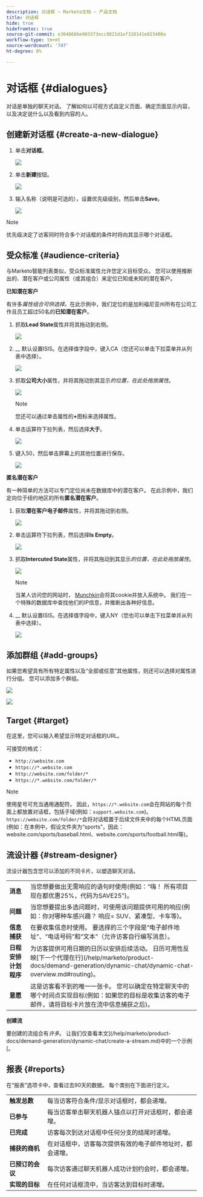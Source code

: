 ```yaml
---
description: 对话框 — Marketo文档 — 产品文档
title: 对话框
hide: true
hidefromtoc: true
source-git-commit: e304666be903373ecc9821d1ef328141e023400a
workflow-type: tm+mt
source-wordcount: '747'
ht-degree: 0%

---
```


# 对话框 {#dialogues}

对话是单独的聊天对话。 了解如何以可视方式自定义页面、确定页面显示内容，以及决定说什么以及看到内容的人。

## 创建新对话框 {#create-a-new-dialogue}

1. 单击&#x200B;**对话框**。

   ![](assets/dialogues-1.png)

1. 单击&#x200B;**新建**&#x200B;按钮。

   ![](assets/dialogues-2.png)

1. 输入名称（说明是可选的），设置优先级级别，然后单击&#x200B;**Save**。

   ![](assets/dialogues-3.png)

>[!NOTE]
>
>优先级决定了访客同时符合多个对话框的条件时将向其显示哪个对话框。

## 受众标准 {#audience-criteria}

与Marketo智能列表类似，受众标准属性允许您定义目标受众。 您可以使用推断出的、潜在客户或公司属性（或其组合）来定位已知或未知的潜在客户。

**已知潜在客户**

有许多&#x200B;_属性组合可供选择。_&#x200B;在此示例中，我们定位的是加利福尼亚州所有在公司工作且员工超过50名的&#x200B;**已知潜在客户**。

1. 抓取&#x200B;**Lead State**&#x200B;属性并将其拖动到右侧。

   ![](assets/dialogues-4.png)

1. __ 默认设置ISIS。在选择值字段中，键入CA（您还可以单击下拉菜单并从列表中选择）。

   ![](assets/dialogues-5.png)

1. 抓取&#x200B;**公司大小**&#x200B;属性，并将其拖动到其显示&#x200B;_的位置，在此处拖放属性_。

   ![](assets/dialogues-6.png)

   >[!NOTE]
   >
   >您还可以通过单击属性的&#x200B;**+**&#x200B;图标来选择属性。

1. 单击运算符下拉列表，然后选择&#x200B;**大于**。

   ![](assets/dialogues-7.png)

1. 键入50，然后单击屏幕上的其他位置进行保存。

   ![](assets/dialogues-8.png)

**匿名潜在客户**

有一种简单的方法可以专门定位尚未在数据库中的潜在客户。 在此示例中，我们定向位于纽约地区的所有&#x200B;**匿名潜在客户**。

1. 获取&#x200B;**潜在客户电子邮件**&#x200B;属性，并将其拖动到右侧。

   ![](assets/dialogues-9.png)

1. 单击运算符下拉列表，然后选择&#x200B;**Is Empty**。

   ![](assets/dialogues-10.png)

1. 抓取&#x200B;**Intercuted State**&#x200B;属性，并将其拖动到其显示&#x200B;_的位置，在此处拖放属性_。

   ![](assets/dialogues-11.png)

   >[!NOTE]
   >
   >当某人访问您的网站时， [Munchkin](/help/marketo/product-docs/administration/additional-integrations/add-munchkin-tracking-code-to-your-website.md)会将其cookie并放入系统中。 我们在一个特殊的数据库中查找他们的IP信息，并推断出各种好信息。

1. __ 默认设置ISIS。在选择值字段中，键入NY（您也可以单击下拉菜单并从列表中选择）。

   ![](assets/dialogues-12.png)

## 添加群组 {#add-groups}

如果您希望具有所有特定属性以及“全部或任意”其他属性，则还可以选择对属性进行分组。 您可以添加多个群组。

![](assets/dialogues-13.png)

![](assets/dialogues-14.png)

## Target {#target}

在这里，您可以输入希望显示特定对话框的URL。

可接受的格式：

* `http://website.com`
* `https://*.website.com`
* `http://website.com/folder/*`
* `https://*.website.com/folder/*`

>[!NOTE]
>
>使用星号可充当通用通配符。 因此，`https://*.website.com`会在网站的每个页面上都放置对话框，包括子域(例如：`support.website.com`)。 `https://website.com/folder/*`会将对话框置于后续文件夹中的每个HTML页面(例如：在本例中，假设文件夹为“sports”，因此：website.com/sports/baseball.html、website.com/sports/football.html等)。

## 流设计器 {#stream-designer}

流设计器包含您可以添加的不同卡片，以塑造聊天对话。

<table>
 <tr>
  <td><strong>消息</strong></td>
  <td>当您想要做出无需响应的语句时使用(例如：“嗨！ 所有项目现在都优惠25%，代码为SAVE25”)。
</td>
 </tr>
 <tr>
  <td><strong>问题</strong></td>
  <td>当您想要提出多选问题时，可使用该问题提供可用的响应(例如：你对哪种车感兴趣？ 响应= SUV、紧凑型、卡车等)。</td>
 </tr>
 <tr>
  <td><strong>信息捕获</strong></td>
  <td>在要收集信息时使用。 要选择的三个字段是“电子邮件地址”、“电话号码”和“文本”（允许访客自行编写消息）。</td>
 </tr>
 <tr>
  <td><strong>日程安排计划程序</strong></td>
  <td>为访客提供可用日期的日历以安排后续活动。 日历可用性反映[下一个代理在行](/help/marketo/product-docs/demand-generation/dynamic-chat/dynamic-chat-overview.md#routing)。</td>
 </tr>
 <tr>
  <td><strong>意愿</strong></td>
  <td>这是访客看不到的唯一一张卡。 您可以确定在特定聊天中的哪个时间点实现目标(例如：如果您的目标是收集访客的电子邮件，请将目标卡片放在流中信息捕获之后)。</td>
 </tr>
</table>

**创建流**

要创建的流组合有&#x200B;_许多_。 让我们仅查看本文](/help/marketo/product-docs/demand-generation/dynamic-chat/create-a-stream.md)中的一个示例[。

## 报表 {#reports}

在“报表”选项卡中，查看过去90天的数据。 每个类别在下面进行定义。

<table>
 <tr>
  <td><strong>触发总数</strong></td>
  <td>每当访客符合条件/显示对话框时，都会递增。
</td>
 </tr>
 <tr>
  <td><strong>已参与</strong></td>
  <td>每当访客单击聊天机器人锚点以打开对话框时，都会递增。</td>
 </tr>
 <tr>
  <td><strong>已完成</strong></td>
  <td>访客每次到达对话框中任何分支的结尾时递增。</td>
 </tr>
 <tr>
  <td><strong>捕获的商机</strong></td>
  <td>在对话框中，访客每次提供有效的电子邮件地址时，都会递增。</td>
 </tr>
 <tr>
  <td><strong>已预订的会议</strong></td>
  <td>每次访客通过聊天机器人成功计划约会时，都会递增。</td>
 </tr>
 <tr>
  <td><strong>实现的目标</strong></td>
  <td>在任何对话框流中，当访客达到目标时递增。</td>
 </tr>
</table>
